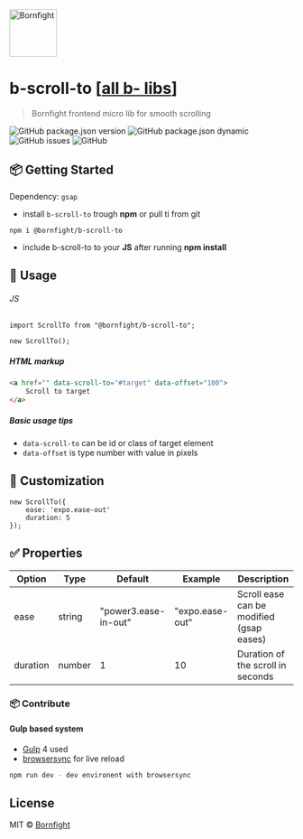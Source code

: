 <a href="http://www.bornfight.com">
<img width="84px" src="https://www.bornfight.com/wp-content/themes/bf/static/ui/BF-sign-dark.svg?" title="Bornfight" alt="Bornfight">
</a>

# b-scroll-to [[all b- libs](https://github.com/bornfight/b-lib-archive/)]
> Bornfight frontend micro lib for smooth scrolling

![GitHub package.json version](https://img.shields.io/github/package-json/v/bornfight/b-scroll-to?style=flat-square)
![GitHub package.json dynamic](https://img.shields.io/github/package-json/keywords/bornfight/b-scroll-to?style=flat-square)
![GitHub issues](https://img.shields.io/github/issues/bornfight/b-scroll-to?style=flat-square)
![GitHub](https://img.shields.io/github/license/bornfight/b-scroll-to?style=flat-square)


## 📦 Getting Started

Dependency: `gsap`

- install `b-scroll-to` trough __npm__ or pull ti from git

```
npm i @bornfight/b-scroll-to
```

- include b-scroll-to to your __JS__ after running __npm install__

## 🔨️ Usage 
###### JS
``` JS
import ScrollTo from "@bornfight/b-scroll-to";

new ScrollTo();
```

##### HTML markup

```HTML
<a href="" data-scroll-to="#target" data-offset="100">
    Scroll to target
</a>
```

##### Basic usage tips
- `data-scroll-to` can be id or class of target element
- `data-offset` is type number with value in pixels
     
## 💎 Customization

```JS
new ScrollTo({
    ease: 'expo.ease-out'
    duration: 5
});
```

## ✅ Properties

Option | Type | Default | Example | Description
------ | ---- | ------- | ------- | -----------
ease | string | "power3.ease-in-out" | "expo.ease-out" | Scroll ease can be modified (gsap eases) 
duration | number | 1 | 10 | Duration of the scroll in seconds 
   
### 📦 Contribute

#### Gulp based system 
 - [Gulp](https://gulpjs.com/) 4 used
 - [browsersync](https://browsersync.io/) for live reload
 
```bash
npm run dev - dev environent with browsersync
```

## License

MIT © [Bornfight](https://www.bornfight.com)

